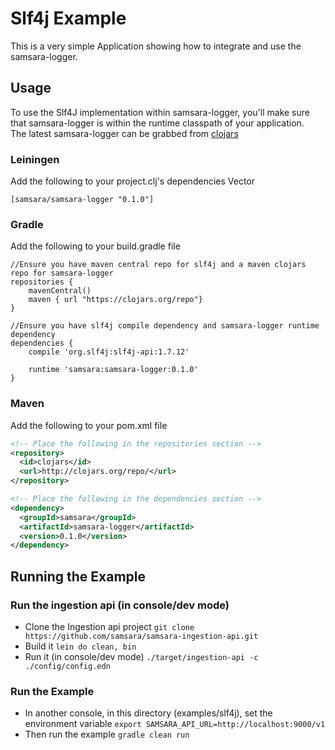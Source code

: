 # Slf4j Example

This is a very simple Application showing how to integrate and use the samsara-logger.  

## Usage

To use the Slf4J implementation within samsara-logger, you'll make sure that samsara-logger is within the runtime classpath of your application.  
The latest samsara-logger can be grabbed from [clojars](https://clojars.org/samsara/samsara-logger)   

### Leiningen
Add the following to your project.clj's dependencies Vector  
```  
[samsara/samsara-logger "0.1.0"]  
```  

### Gradle
Add the following to your build.gradle file  
```  
//Ensure you have maven central repo for slf4j and a maven clojars repo for samsara-logger   
repositories {  
    mavenCentral()  
    maven { url "https://clojars.org/repo"}  
}  

//Ensure you have slf4j compile dependency and samsara-logger runtime dependency  
dependencies {  
    compile 'org.slf4j:slf4j-api:1.7.12'  

    runtime 'samsara:samsara-logger:0.1.0'  
}  
```

### Maven
Add the following to your pom.xml file   
```xml
<!-- Place the following in the repositories section -->   
<repository>   
  <id>clojars</id>   
  <url>http://clojars.org/repo/</url>   
</repository>   

<!-- Place the following in the dependencies section -->   
<dependency>   
  <groupId>samsara</groupId>   
  <artifactId>samsara-logger</artifactId>   
  <version>0.1.0</version>   
</dependency>   
```   

## Running the Example

### Run the ingestion api (in console/dev mode)  
  - Clone the Ingestion api project ``git clone https://github.com/samsara/samsara-ingestion-api.git``   
  - Build it ``lein do clean, bin``  
  - Run it (in console/dev mode) ``./target/ingestion-api -c ./config/config.edn``  

### Run the Example
  - In another console, in this directory (examples/slf4j), set the environment variable ``export SAMSARA_API_URL=http://localhost:9000/v1``  
  - Then run the example ``gradle clean run``   

